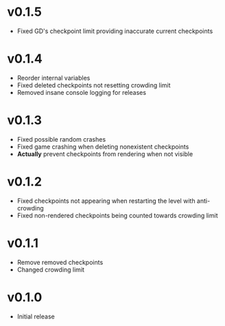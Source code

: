 # v0.1.5
 * Fixed GD's checkpoint limit providing inaccurate current checkpoints

# v0.1.4

 * Reorder internal variables
 * Fixed deleted checkpoints not resetting crowding limit
 * Removed insane console logging for releases

# v0.1.3

 * Fixed possible random crashes
 * Fixed game crashing when deleting nonexistent checkpoints
 * **Actually** prevent checkpoints from rendering when not visible

# v0.1.2

 * Fixed checkpoints not appearing when restarting the level with anti-crowding
 * Fixed non-rendered checkpoints being counted towards crowding limit

# v0.1.1

 * Remove removed checkpoints
 * Changed crowding limit

# v0.1.0

 * Initial release